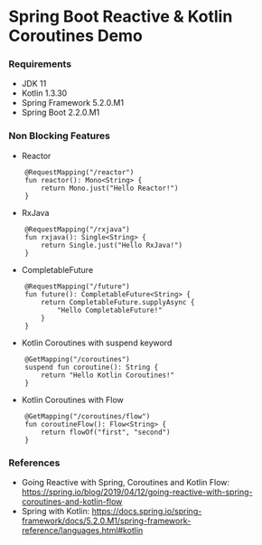 Spring Boot Reactive & Kotlin Coroutines Demo
=============================================

### Requirements

* JDK 11
* Kotlin 1.3.30
* Spring Framework 5.2.0.M1
* Spring Boot 2.2.0.M1

### Non Blocking Features

* Reactor
```
    @RequestMapping("/reactor")
    fun reactor(): Mono<String> {
        return Mono.just("Hello Reactor!")
    }
```

* RxJava

```
    @RequestMapping("/rxjava")
    fun rxjava(): Single<String> {
        return Single.just("Hello RxJava!")
    }
```

* CompletableFuture

```
    @RequestMapping("/future")
    fun future(): CompletableFuture<String> {
        return CompletableFuture.supplyAsync {
            "Hello CompletableFuture!"
        }
    }
```

* Kotlin Coroutines with suspend keyword

```
    @GetMapping("/coroutines")
    suspend fun coroutine(): String {
        return "Hello Kotlin Coroutines!"
    }
```

* Kotlin Coroutines with Flow

```
    @GetMapping("/coroutines/flow")
    fun coroutineFlow(): Flow<String> {
        return flowOf("first", "second")
    }
```

### References

* Going Reactive with Spring, Coroutines and Kotlin Flow: https://spring.io/blog/2019/04/12/going-reactive-with-spring-coroutines-and-kotlin-flow
* Spring with Kotlin: https://docs.spring.io/spring-framework/docs/5.2.0.M1/spring-framework-reference/languages.html#kotlin
